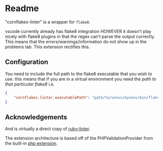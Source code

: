 # Readme

"cornflakes-linter" is a wrapper for `flake8`.

vscode currently already has flake8 integration HOWEVER it doesn't play nicely with
flake8 plugins in that the regex can't parse the output correctly. This means that the
errors/warnings/information do not show up in the problems tab. This extension rectifies
this.

## Configuration

You need to include the full path to the flake8 executable that you wish to use. this
means that if you are in a virtual environment you need the _path to that particular
flake8_ i.e.

```json
{
	"cornflakes.linter.executablePath": "path/to/venvs/myvenv/bin/flake8"
}
```

## Acknowledgements

And is virtually a direct copy of [ruby-linter](https://github.com/hoovercj/vscode-ruby-linter).

The extension architecture is based off of the PHPValidationProvider from the built-in [php extension](https://github.com/Microsoft/vscode/tree/master/extensions/php).
